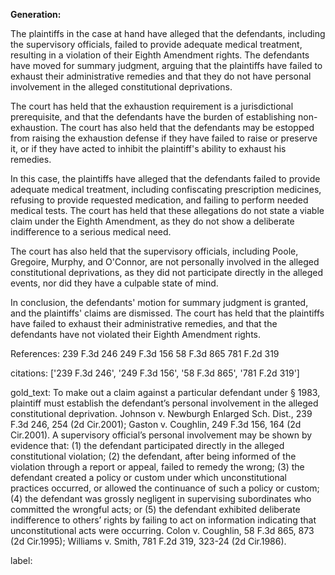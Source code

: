 **Generation:**


The plaintiffs in the case at hand have alleged that the defendants, including the supervisory officials, failed to provide adequate medical treatment, resulting in a violation of their Eighth Amendment rights. The defendants have moved for summary judgment, arguing that the plaintiffs have failed to exhaust their administrative remedies and that they do not have personal involvement in the alleged constitutional deprivations.

The court has held that the exhaustion requirement is a jurisdictional prerequisite, and that the defendants have the burden of establishing non-exhaustion. The court has also held that the defendants may be estopped from raising the exhaustion defense if they have failed to raise or preserve it, or if they have acted to inhibit the plaintiff's ability to exhaust his remedies.

In this case, the plaintiffs have alleged that the defendants failed to provide adequate medical treatment, including confiscating prescription medicines, refusing to provide requested medication, and failing to perform needed medical tests. The court has held that these allegations do not state a viable claim under the Eighth Amendment, as they do not show a deliberate indifference to a serious medical need.

The court has also held that the supervisory officials, including Poole, Gregoire, Murphy, and O'Connor, are not personally involved in the alleged constitutional deprivations, as they did not participate directly in the alleged events, nor did they have a culpable state of mind.

In conclusion, the defendants' motion for summary judgment is granted, and the plaintiffs' claims are dismissed. The court has held that the plaintiffs have failed to exhaust their administrative remedies, and that the defendants have not violated their Eighth Amendment rights.

References:
239 F.3d 246
249 F.3d 156
58 F.3d 865
781 F.2d 319


citations: ['239 F.3d 246', '249 F.3d 156', '58 F.3d 865', '781 F.2d 319']

gold_text: To make out a claim against a particular defendant under § 1983, plaintiff must establish the defendant’s personal involvement in the alleged constitutional deprivation. Johnson v. Newburgh Enlarged Sch. Dist., 239 F.3d 246, 254 (2d Cir.2001); Gaston v. Coughlin, 249 F.3d 156, 164 (2d Cir.2001). A supervisory official’s personal involvement may be shown by evidence that: (1) the defendant participated directly in the alleged constitutional violation; (2) the defendant, after being informed of the violation through a report or appeal, failed to remedy the wrong; (3) the defendant created a policy or custom under which unconstitutional practices occurred, or allowed the continuance of such a policy or custom; (4) the defendant was grossly negligent in supervising subordinates who committed the wrongful acts; or (5) the defendant exhibited deliberate indifference to others’ rights by failing to act on information indicating that unconstitutional acts were occurring. Colon v. Coughlin, 58 F.3d 865, 873 (2d Cir.1995); Williams v. Smith, 781 F.2d 319, 323-24 (2d Cir.1986).

label: 
